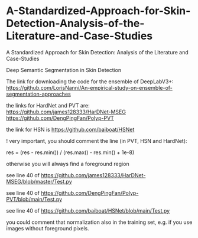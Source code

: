 # A-Standardized-Approach-for-Skin-Detection-Analysis-of-the-Literature-and-Case-Studies
A Standardized Approach for Skin Detection: Analysis of the Literature and Case-Studies

Deep Semantic Segmentation in Skin Detection

The link for downloading the code for the ensemble of DeepLabV3+: https://github.com/LorisNanni/An-empirical-study-on-ensemble-of-segmentation-approaches

the links for HardNet and PVT are: https://github.com/james128333/HarDNet-MSEG https://github.com/DengPingFan/Polyp-PVT

the link for HSN is https://github.com/baiboat/HSNet

! very important, you should comment the line (in PVT, HSN and HardNet):

 res = (res - res.min()) / (res.max() - res.min() + 1e-8)
 
 otherwise you will always find a foreground region
 
 see line 40 of https://github.com/james128333/HarDNet-MSEG/blob/master/Test.py
 
 see line 40 of https://github.com/DengPingFan/Polyp-PVT/blob/main/Test.py
 
 see line 40 of https://github.com/baiboat/HSNet/blob/main/Test.py
 
 
 
 you could comment that normalization also in the training set, e.g. if you use images without foreground pixels.
 
